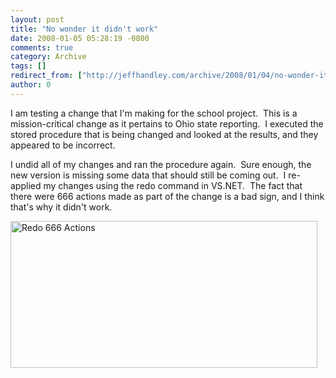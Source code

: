 ```yaml
---
layout: post
title: "No wonder it didn't work"
date: 2008-01-05 05:28:19 -0800
comments: true
category: Archive
tags: []
redirect_from: ["http://jeffhandley.com/archive/2008/01/04/no-wonder-it-didnt-work.aspx"]
author: 0
---
```

<!-- more -->
<p>I am testing a change that I'm making for the school project.  This is a mission-critical change as it pertains to Ohio state reporting.  I executed the stored procedure that is being changed and looked at the results, and they appeared to be incorrect.</p>  <p>I undid all of my changes and ran the procedure again.  Sure enough, the new version is missing some data that should still be coming out.  I re-applied my changes using the redo command in VS.NET.  The fact that there were 666 actions made as part of the change is a bad sign, and I think that's why it didn't work.</p>  <p><img style="border-right: 0px; border-top: 0px; border-left: 0px; border-bottom: 0px" height="235" alt="Redo 666 Actions" src="http://blog.jeffhandley.com/Images/PostImages/Nowonderitdidntwork_12DE2/image.png" width="491" border="0" /></p>

